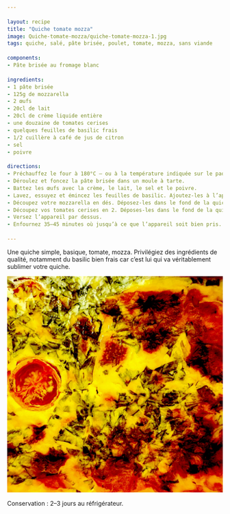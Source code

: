 ```yaml
---

layout: recipe
title: "Quiche tomate mozza"
image: Quiche-tomate-mozza/quiche-tomate-mozza-1.jpg
tags: quiche, salé, pâte brisée, poulet, tomate, mozza, sans viande

components:
- Pâte brisée au fromage blanc

ingredients:
- 1 pâte brisée
- 125g de mozzarella
- 2 œufs
- 20cl de lait
- 20cl de crème liquide entière
- une douzaine de tomates cerises
- quelques feuilles de basilic frais
- 1/2 cuillère à café de jus de citron
- sel
- poivre

directions:
- Préchauffez le four à 180°C – ou à la température indiquée sur le paquet de pâte brisée.
- Déroulez et foncez la pâte brisée dans un moule à tarte.
- Battez les œufs avec la crème, le lait, le sel et le poivre.
- Lavez, essuyez et émincez les feuilles de basilic. Ajoutez-les à l’appareil avec le jus de citron et mélangez bien.
- Découpez votre mozzarella en dés. Déposez-les dans le fond de la quiche.
- Découpez vos tomates cerises en 2. Déposes-les dans le fond de la quiche.
- Versez l’appareil par dessus. 
- Enfournez 35–45 minutes où jusqu’à ce que l’appareil soit bien pris.

---
```


Une quiche simple, basique, tomate, mozza. Privilégiez des ingrédients de qualité, notamment du basilic bien frais car c’est lui qui va véritablement sublimer votre quiche.

![On dirait presque un tableau de Van Gogh dans l’assiette.](../images/Quiche-tomate-mozza/quiche-tomate-mozza-2.jpg) 

Conservation&nbsp;: 2–3 jours au réfrigérateur.